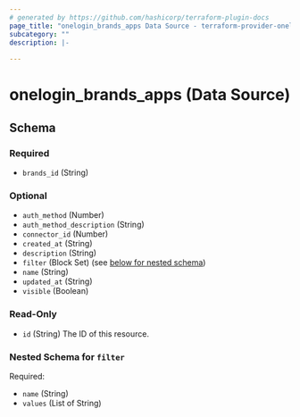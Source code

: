 ```yaml
---
# generated by https://github.com/hashicorp/terraform-plugin-docs
page_title: "onelogin_brands_apps Data Source - terraform-provider-onelogin-1"
subcategory: ""
description: |-
  
---
```


# onelogin_brands_apps (Data Source)





<!-- schema generated by tfplugindocs -->
## Schema

### Required

- `brands_id` (String)

### Optional

- `auth_method` (Number)
- `auth_method_description` (String)
- `connector_id` (Number)
- `created_at` (String)
- `description` (String)
- `filter` (Block Set) (see [below for nested schema](#nestedblock--filter))
- `name` (String)
- `updated_at` (String)
- `visible` (Boolean)

### Read-Only

- `id` (String) The ID of this resource.

<a id="nestedblock--filter"></a>
### Nested Schema for `filter`

Required:

- `name` (String)
- `values` (List of String)


